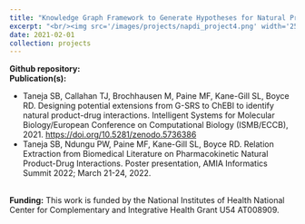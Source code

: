 ```yaml
---
title: "Knowledge Graph Framework to Generate Hypotheses for Natural Product-Drug Interactions"
excerpt: "<br/><img src='/images/projects/napdi_project4.png' width='250'>"
date: 2021-02-01
collection: projects
---
```



**Github repository:**
<br/>**Publication(s):**
* Taneja SB, Callahan TJ, Brochhausen M, Paine MF, Kane-Gill SL, Boyce RD. Designing potential extensions from G-SRS to ChEBI to identify natural product-drug interactions. Intelligent Systems for Molecular Biology/European Conference on Computational Biology (ISMB/ECCB), 2021. https://doi.org/10.5281/zenodo.5736386
* Taneja SB, Ndungu PW, Paine MF, Kane-Gill SL, Boyce RD. Relation Extraction from Biomedical Literature on Pharmacokinetic Natural Product-Drug Interactions. Poster presentation, AMIA Informatics Summit 2022; March 21-24, 2022.

<br/>**Funding:** This work is funded by the National Institutes of Health National Center for Complementary and Integrative Health Grant U54 AT008909.